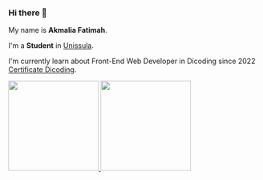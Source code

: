 ### Hi there 👋

My name is **Akmalia Fatimah**.

I'm a **Student** in [Unissula](https://unissula.ac.id).

I'm currently learn about Front-End Web Developer in Dicoding since 2022 [Certificate Dicoding](https://drive.google.com/file/d/1Z1aRVkmOqh2QLbOdWJ6VhQ0iiGUNCtIW/view?usp=sharing).

<p align="left">
<a href="https://github.com/gilangadhan">
  <img height="180em" src="https://github-readme-stats-eight-theta.vercel.app/api?username=gilangadhan&show_icons=true&theme=algolia&include_all_commits=true&count_private=true"/>
  <img height="180em" src="https://github-readme-stats-eight-theta.vercel.app/api/top-langs/?username=gilangadhan&layout=compact&langs_count=8&theme=algolia"/>
</a>
</p>

